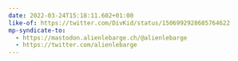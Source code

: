 ```yaml
---
date: 2022-03-24T15:18:11.602+01:00
like-of: https://twitter.com/DivKid/status/1506992928685764622
mp-syndicate-to:
  - https://mastodon.alienlebarge.ch/@alienlebarge
  - https://twitter.com/alienlebarge
---
```

